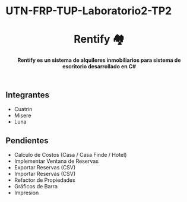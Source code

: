 # UTN-FRP-TUP-Laboratorio2-TP2

<header>
    <h1>Rentify 🏘</h1>
    <h4>Rentify es un sistema de alquileres inmobiliarios para sistema de escritorio desarrollado en C# </h4>
</header>
<main>
    <h2>Integrantes</h2>
    <ul>
        <li>
            Cuatrin
        </li>
        <li>
            Misere
        </li>
        <li>
            Luna
        </li>
    </ul>
</main>

<footer>
    <h2>Pendientes</h2>
    <ul>
        <li>
            Calculo de Costos (Casa / Casa Finde / Hotel)
        </li>
        <li>
            Implementar Ventana de Reservas
        </li>
        <li>
            Exportar Reservas (CSV)
        </li>
        <li>
            Importar Reservas (CSV)
        </li>
        <li>
            Refactor de Propiedades
        </li>
        <li>
            Gráficos de Barra
        </li>
        <li>
            Impresion
        </li>
    </ul>
</footer>
